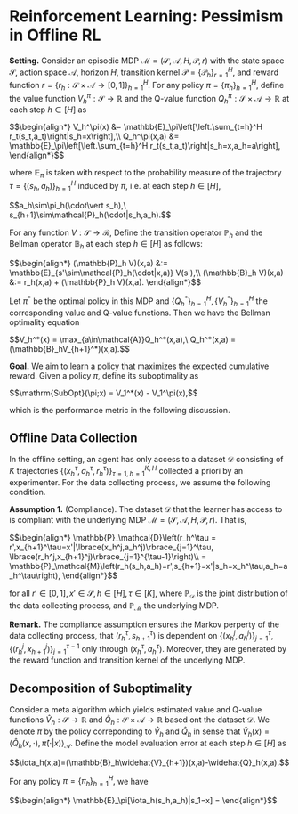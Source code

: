 # Reinforcement Learning: Pessimism in Offline RL
**Setting.** Consider an episodic MDP $\mathcal{M}=(\mathcal{S},\mathcal{A},H,\mathcal{P},r)$ with the state space $\mathcal{S},$ action space $\mathcal{A},$ horizon $H,$ transition kernel $\mathcal{P}=\lbrace\mathcal{P}_ h\rbrace_ {r=1}^H,$ and reward function $r=\lbrace r_ h:\mathcal{S}\times\mathcal{A}\to [0,1]\rbrace_ {h=1}^H.$ For any policy $\pi=\lbrace \pi_h\rbrace_ {h=1}^H,$ define the value function $V_ h^\pi:\mathcal{S}\to\mathbb{R}$ and the Q-value function $Q_ h^\pi:\mathcal{S}\times\mathcal{A}\to\mathbb{R}$ at each step $h\in[H]$ as
<p>
  $$\begin{align*}
  V_h^\pi(x) &= \mathbb{E}_\pi\left[\left.\sum_{t=h}^H r_t(s_t,a_t)\right|s_h=x\right],\\
  Q_h^\pi(x,a) &= \mathbb{E}_\pi\left[\left.\sum_{t=h}^H r_t(s_t,a_t)\right|s_h=x,a_h=a\right],
  \end{align*}$$
</p>

where $\mathbb{E}_ \pi$ is taken with respect to the probability measure of the trajectory $\tau=\lbrace(s_ h,a_ h)\rbrace_ {h=1}^H$ induced by $\pi,$ i.e. at each step $h\in[H],$
<p>
  $$a_h\sim\pi_h(\cdot\vert s_h),\ s_{h+1}\sim\mathcal{P}_h(\cdot|s_h,a_h).$$
</p>

For any function $V:\mathcal{S}\to\mathcal{R},$ Define the transition operator $\mathbb{P}_ h$ and the Bellman operator $\mathbb{B}_ h$ at each step $h\in[H]$ as follows:
<p>
  $$\begin{align*}
  (\mathbb{P}_h V)(x,a) &:= \mathbb{E}_{s'\sim\mathcal{P}_h(\cdot|x,a)} V(s'),\\
  (\mathbb{B}_h V)(x,a) &:= r_h(x,a) + (\mathbb{P}_h V)(x,a).
  \end{align*}$$
</p>

Let $\pi^{* }$ be the optimal policy in this MDP and $\lbrace Q^{* }_ h\rbrace_ {h=1}^H, \lbrace V^{* }_ h\rbrace_ {h=1}^H$ the corresponding value and Q-value functions. Then we have the Bellman optimality equation
<p>
  $$V_h^*(x) = \max_{a\in\mathcal{A}}Q_h^*(x,a),\ Q_h^*(x,a) = (\mathbb{B}_hV_{h+1}^*)(x,a).$$
</p>

**Goal.** We aim to learn a policy that maximizes the expected cumulative reward. Given a policy $\pi,$ define its suboptimality as
<p>
  $$\mathrm{SubOpt}(\pi;x) = V_1^*(x) - V_1^\pi(x),$$
</p>

which is the performance metric in the following discussion.

## Offline Data Collection
In the offline setting, an agent has only access to a dataset $\mathcal{D}$ consisting of $K$ trajectories $\left\lbrace(x_ h^\tau, a_ h^\tau, r_ h^\tau)\right\rbrace_ {\tau=1,h=1}^{K,H}$ collected a priori by an experimenter. For the data collecting process, we assume the following condition.

**Assumption 1.** (Compliance). The dataset $\mathcal{D}$ that the learner has access to is compliant with the underlying MDP $\mathcal{M}=(\mathcal{S},\mathcal{A},H,\mathcal{P},r).$ That is,
<p>
  $$\begin{align*}
  \mathbb{P}_\mathcal{D}\left(r_h^\tau = r',x_{h+1}^\tau=x'|\lbrace(x_h^j,a_h^j)\rbrace_{j=1}^\tau, \lbrace(r_h^j,x_{h+1}^j)\rbrace_{j=1}^{\tau-1}\right)\\
  = \mathbb{P}_\mathcal{M}\left(r_h(s_h,a_h)=r',s_{h+1}=x'|s_h=x_h^\tau,a_h=a_h^\tau\right),
  \end{align*}$$
</p>

for all $r'\in[0,1],x'\in\mathcal{S},h\in[H],\tau\in[K],$ where $\mathbb{P}_ \mathcal{D}$ is the joint distribution of the data collecting process, and $\mathbb{P}_ \mathcal{M}$ the underlying MDP.

**Remark.** The compliance assumption ensures the Markov perperty of the data collecting process, that $(r_ h^\tau, s_ {h+1}^\tau)$ is dependent on $\lbrace(x_ h^j,a_ h^j)\rbrace_{j=1}^\tau, \lbrace(r_ h^j,x_ {h+1}^j)\rbrace_{j=1}^{\tau-1}$ only through $(x_ h^\tau, a_ h^\tau).$ Moreover, they are generated by the reward function and transition kernel of the underlying MDP.

## Decomposition of Suboptimality
Consider a meta algorithm which yields estimated value and Q-value functions $\widehat{V}_ h:\mathcal{S}\to\mathbb{R}$ and $\widehat{Q}_ h:\mathcal{S}\times\mathcal{A}\to\mathbb{R}$ based ont the dataset $\mathcal{D}$. We denote $\widehat{\pi}$ by the policy correponding to $\widehat{V}_ h$ and $\widehat{Q}_ h$ in sense that $\widehat{V}_ h(x) = \langle\widehat{Q}_ h(x,\cdot),\widehat{\pi}(\cdot\vert x)\rangle_ \mathcal{A}.$ Define the model evaluation error at each step $h\in[H]$ as
<p>
  $$\iota_h(x,a)=(\mathbb{B}_h\widehat{V}_{h+1})(x,a)-\widehat{Q}_h(x,a).$$
</p>

For any policy $\pi=\lbrace\pi_ h\rbrace_ {h=1}^H,$ we have
<p>
  $$\begin{align*}
  \mathbb{E}_\pi[\iota_h(s_h,a_h)|s_1=x] = 
  \end{align*}$$
</p>
